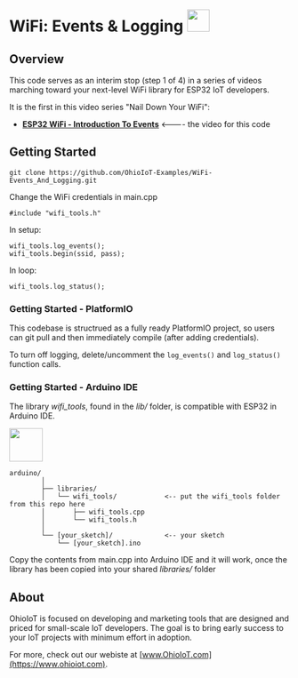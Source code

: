 # WiFi: Events & Logging <img src="https://www.ohioiot.com/images/logo.jpg" width=40px >


## Overview

This code serves as an interim stop (step 1 of 4) in a series of videos marching toward your next-level WiFi library for ESP32 IoT developers.  

It is the first in this video series "Nail Down Your WiFi":
- **[ESP32 WiFi - Introduction To Events](https://www.youtube.com/watch?v=AT4uNl0lJK8)** <---- the video for this code


## Getting Started
```
git clone https://github.com/OhioIoT-Examples/WiFi-Events_And_Logging.git
```

Change the WiFi credentials in main.cpp

```
#include "wifi_tools.h"
```

In setup:

```
wifi_tools.log_events();
wifi_tools.begin(ssid, pass);
```


In loop:

```
wifi_tools.log_status();
```



### Getting Started - PlatformIO
This codebase is structrued as a fully ready PlatformIO project, so users can git pull and then immediately compile (after adding credentials).

To turn off logging, delete/uncomment the `log_events()` and `log_status()` function calls.



### Getting Started - Arduino IDE 

The library *wifi_tools*, found in the *lib/* folder, is compatible with ESP32 in Arduino IDE.

<image src="https://www.ohioiot.com/images/arduino_ide_friendly.png" width=60px ></image>

```
arduino/						
		│						
		├── libraries/        		
		│   └── wifi_tools/            <-- put the wifi_tools folder from this repo here
		│      	├── wifi_tools.cpp		
		│       └── wifi_tools.h 		
		│  	 								
		└── [your_sketch]/             <-- your sketch
			└── [your_sketch].ino		
```
Copy the contents from main.cpp into Arduino IDE and it will work, once the library has been copied into your shared *libraries/* folder

## About

OhioIoT is focused on developing and marketing tools that are designed and priced for small-scale IoT developers.  The goal is to bring early success to your IoT projects with minimum effort in adoption.

For more, check out our webiste at [www.OhioIoT.com](https://www.ohioiot.com).
